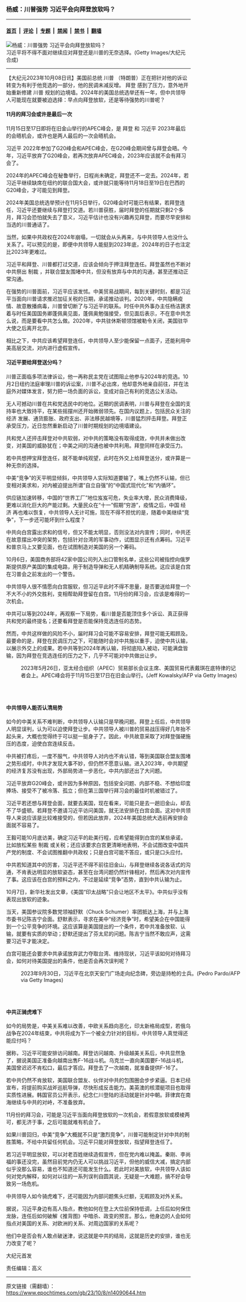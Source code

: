 ### 杨威：川普强势 习近平会向拜登放软吗？

---

#### [首页](../../../..?n14090644) &nbsp;|&nbsp; [评论](../../../../../epoch-comment?n14090644) &nbsp;|&nbsp; [专题](../../../../../epoch-special?n14090644) &nbsp;|&nbsp; [禁闻](../../../../../epoch-news?n14090644) &nbsp;|&nbsp; [禁书](../../../../../books?n14090644) &nbsp;|&nbsp; [翻墙](https://github.com/gfw-breaker/nogfw/blob/master/README.md?n14090644)


<div><img alt="杨威：川普强势 习近平会向拜登放软吗？" class="attachment-djy_600_400 size-djy_600_400 wp-post-image" src="https://i.epochtimes.com/assets/uploads/2023/10/id14090654-BidenXiTrump-600x400.jpg"/>
<div class="caption">
 习近平将不得不面对继续应对拜登还是川普的无奈选择。(Getty Images/大纪元合成)
</div></div><hr/><div class="post_content" id="artbody" itemprop="articleBody">
 <!-- article content begin -->
 <p>
  【大纪元2023年10月08日讯】美国前总统
  <ok href="https://www.epochtimes.com/gb/tag/%E5%B7%9D%E6%99%AE.html">
   川普
  </ok>
  （特朗普）正在把针对他的诉讼转变为有利于他竞选的一部分，他的民调未减反增。
  <ok href="https://www.epochtimes.com/gb/tag/%E6%8B%9C%E7%99%BB.html">
   拜登
  </ok>
  感到了压力，意外地开始重新修建
  <ok href="https://www.epochtimes.com/gb/tag/%E5%B7%9D%E6%99%AE.html">
   川普
  </ok>
  规划的边境墙。2024年的美国总统选举还有一年，但中共领导人可能现在就要被迫选择：早点向拜登放软，还是等待强势的川普呢？
 </p>
 <h4>
  11月的拜习会或许是最后一次
 </h4>
 <p>
  11月15日至17日即将在旧金山举行的APEC峰会，是
  <ok href="https://www.epochtimes.com/gb/tag/%E6%8B%9C%E7%99%BB.html">
   拜登
  </ok>
  和
  <ok href="https://www.epochtimes.com/gb/tag/%E4%B9%A0%E8%BF%91%E5%B9%B3.html">
   习近平
  </ok>
  2023年最后的会晤机会，或许也是两人最后的一次会晤机会。
 </p>
 <p>
  <ok href="https://www.epochtimes.com/gb/tag/%E4%B9%A0%E8%BF%91%E5%B9%B3.html">
   习近平
  </ok>
  2022年参加了G20峰会和APEC峰会，在G20峰会期间曾与拜登会晤。今年，习近平放弃了G20峰会，若再次放弃APEC峰会，2023年应该就不会有拜习会了。
 </p>
 <p>
  2024年的APEC峰会在秘鲁举行，日程尚未确定，拜登还不一定去。2024年，若习近平继续缺席在纽约的联合国大会，或许就只能等待11月18日至19日在巴西的G20峰会，才可能见到拜登。
 </p>
 <p>
  2024年美国总统选举预计在11月5日举行，G20峰会时可能已有结果，若拜登连任，习近平还要继续与拜登打交道。若川普获胜，届时拜登的任期就只剩2个多月，拜习会恐怕就失去了意义，习近平估计也没有兴趣再见拜登，而要尽早安排和当选的川普通话了。
 </p>
 <p>
  当然，如果中共政权在2024年崩塌，一切就会从头再来，与中共领导人也没什么关系了。可以预见的是，即便中共领导人能挺到2023年底，2024年的日子也注定比2023年更难过。
 </p>
 <p>
  习近平和拜登、川普都打过交道，应该会倾向于押注拜登连任。拜登虽然也不断对中共祭出
  <ok href="https://www.epochtimes.com/gb/tag/%E5%88%B6%E8%A3%81.html">
   制裁
  </ok>
  ，并联合盟友围堵中共，但没有放弃与中共的沟通，甚至还推动正常沟通。
 </p>
 <p>
  在强势的川普面前，习近平应该发怵。中美贸易战期间，每到关键时刻，都是习近平当面向川普请求推迟加征关税的日期，承诺推动谈判。2020年，中共隐瞒疫情、故意散播病毒，川普曾切断了与习近平的联系。时任中共外事办主任杨洁篪求着与时任美国国务卿蓬佩奥见面，蓬佩奥勉强接受，但见面后表示，不在意中共怎么说，而是要看中共怎么做。2020年，中共驻休斯顿领馆被勒令关闭，美国驻华大使之后离开北京。
 </p>
 <p>
  相比之下，中共应该希望拜登连任，中共领导人至少能保留一点面子，还能利用中美高层交流，对内进行虚假宣传。
 </p>
 <h4>
  习近平要给拜登送分吗？
 </h4>
 <p>
  川普正面临多项法律诉讼，他一再称民主党在试图阻止他参与2024年的竞选。10月2日纽约法庭审理川普的诉讼案，川普不必出席，他却意外地亲自前往，并在法庭外对媒体发言，努力把一场负面的诉讼，变成对自己有利的竞选公关活动。
 </p>
 <p>
  无人可撼动川普在共和党选民中的地位。近期的民调表明，川普与拜登在全国的支持率也大致持平，在某些摇摆州还开始微弱领先。在国内议题上，包括民众关注的
  <ok href="https://www.epochtimes.com/gb/tag/%E7%BB%8F%E6%B5%8E.html">
   经济
  </ok>
  发展、通货膨胀、政府支出、非法移民越境等，川普猛烈抨击拜登。拜登正承受压力，近日忽然重新启动了川普时期规划的边境墙建设。
 </p>
 <p>
  共和党人还抨击拜登对中共软弱，对中共的策略没有取得成效，中共并未做出改变，对美国的威胁犹在；中美之间的沟通也被中共利用。拜登同样在承受压力。
 </p>
 <p>
  若中共想押宝拜登连任，就不能单纯观望，此时在外交上给拜登送分，或许算是一种无奈的选择。
 </p>
 <p>
  中美“竞争”的天平明显倾斜，中共领导人实际知道要输了，嘴上仍然不认输，但已变相对美求和，对内被迫提出所谓“自立自强”的“中国式现代化”和“内循环”。
 </p>
 <p>
  供应链加速转移，中国的“世界工厂”地位岌岌可危，失业率大增，民众消费降级，更难以消化巨大的产能过剩。大量民众在“十一”假期“穷游”，疫情之后，中国
  <ok href="https://www.epochtimes.com/gb/tag/%E7%BB%8F%E6%B5%8E.html">
   经济
  </ok>
  再也难以恢复，中共领导人无计可施，现在不得不担忧的是，随着中美继续“竞争”，下一步还可能坏到什么程度？
 </p>
 <p>
  中共向白宫露出求和的信号，但又不能太明显，否则没法对内宣传；同时，中共还在故意摆出冲突的架势，包括针对台湾的军事动作，试图显示还有点筹码。习近平和普京马上又要见面，也在试图制造对美国的另一个筹码。
 </p>
 <p>
  10月6日，美国商务部将42家中国公司列入出口管制名单，这些公司被指控向俄罗斯提供原产美国的集成电路，用于制造导弹和无人机精确制导系统。这应该是白宫在习普会之前发出的一个警告。
 </p>
 <p>
  中共领导人很不情愿向白宫服软，但习近平此时不得不思量，是否要送给拜登一个不大不小的外交胜利，变相帮助拜登留在白宫。11月份的拜习会，应该是难得的一次机会。
 </p>
 <p>
  中共可以等到2024年，再观察一下局势，看川普是否能顶住多个诉讼、真正获得共和党的最终提名；还要看拜登是否能保持竞选连任的态势。
 </p>
 <p>
  然而，中共这样做的风险不小，届时拜习会可能不容易安排，拜登可能无暇顾及。最要命的是，拜登在民调压力之下，可能随时会对中共施以重手，迫使中共认输，以展示外交上的成果。若中共等到2024年再认输，将彻底陷入被动，可能满盘皆输，因为拜登在竞选连任的压力之下，几乎不可能对中共做出让步。
 </p>
 <figure aria-describedby="caption-attachment-14090655" class="wp-caption aligncenter" id="attachment_14090655" style="width: 600px">
  <ok href="https://i.epochtimes.com/assets/uploads/2023/10/id14090655-GettyImages-1258200162.jpg" target="_blank">
   <img alt="" class="size-large wp-image-14090655" src="https://i.epochtimes.com/assets/uploads/2023/10/id14090655-GettyImages-1258200162-600x400.jpg"/>
  </ok>
  <br/><figcaption class="wp-caption-text" id="caption-attachment-14090655">
   2023年5月26日，亚太经合组织（APEC）贸易部长会议主席、美国贸易代表戴琪在底特律的记者会上。APEC峰会将于11月15日至17日在旧金山举行。(Jeff Kowalsky/AFP via Getty Images)
  </figcaption><br/>
 </figure><br/>
 <h4>
  中共领导人能否认清局势
 </h4>
 <p>
  如今的中美关系不难判断，中共领导人认输只是早晚问题。拜登上任后，中共领导人明显误判，认为可以迫使拜登让步。中共领导人被川普的贸易战压得好几年抬不起头来，大概也觉得终于可以挺一挺身子了。因此，中共故意采取了对拜登强硬施压的态度，迫使白宫连续反击。
 </p>
 <p>
  中共被打疼后，一度不服气，中共领导人对内也不肯认错，等到美国联合盟友围堵之势形成时，中共才发现大事不妙，但仍然不愿意认输。进入2023年，中共期望的经济复苏没有出现，外部局势进一步恶化，中共内部还出了大问题。
 </p>
 <p>
  习近平放弃G20峰会，或许因为多种原因，包括安全问题、内部不稳、不想给印度捧场、接受不了被冷落、孤立；但在第三国举行拜习会的最佳时机被错过了。
 </p>
 <p>
  习近平若还想与拜登会面，就要去美国，现在看来，可能只是去一趟旧金山，却去不了华盛顿。若拜登不邀请习近平访问美国，就无法安排在白宫会面。这对中共领导人来说应该是比较难接受的，但若因此放弃，2024年美国总统大选前再安排会面就不容易了。
 </p>
 <p>
  王毅可能10月底访美，确定习近平的赴美行程，应希望能得到白宫的某些承诺，比如放松某些
  <ok href="https://www.epochtimes.com/gb/tag/%E5%88%B6%E8%A3%81.html">
   制裁
  </ok>
  或关税；还应该要求白宫更清晰地表明，不会试图改变中国共产党的制度、不会试图推翻中共政权；只是白宫可能不答应，或只是口头应付。
 </p>
 <p>
  中共若知道其中的厉害，习近平还不得不前往旧金山，与拜登继续各说各话式的沟通，不肯表达明显的放软姿态，甚至在台湾问题仍然针锋相对，然后再次对内宣传了事。这应该在白宫的预料之内，不过是延续“竞争”态势，直到中共认输为止。
 </p>
 <p>
  10月7日，新华社发出文章，《美国“印太战略”只会让地区不太平》。中共似乎没有表现出放软的迹象。
 </p>
 <p>
  当天，美国参议院多数党领袖舒默（Chuck Schumer）率团抵达上海，并与上海市委书记陈吉宁会面。舒默表示，寻求在美中“经济竞争”时，希望美企在中国能得到一个公平竞争的环境。这应该算是美国提出的一个条件，若中共准备放软、认输，就要有实质的举动；舒默还提出了芬太尼的问题。陈吉宁当然不敢应声，这需要习近平才能决定。
 </p>
 <p>
  白宫可能还会要求中共承诺放弃武力夺取台湾、维持现状，习近平该如何对待拜习会，如何对待美国提出的条件，他是否会再次误判呢？
 </p>
 <figure aria-describedby="caption-attachment-14090656" class="wp-caption aligncenter" id="attachment_14090656" style="width: 600px">
  <ok href="https://i.epochtimes.com/assets/uploads/2023/10/id14090656-GettyImages-1697765633.jpg" target="_blank">
   <img alt="" class="size-large wp-image-14090656" src="https://i.epochtimes.com/assets/uploads/2023/10/id14090656-GettyImages-1697765633-600x400.jpg"/>
  </ok>
  <br/><figcaption class="wp-caption-text" id="caption-attachment-14090656">
   2023年9月30日，习近平在北京天安门广场走向纪念碑，旁边是持枪的士兵。(Pedro Pardo/AFP via Getty Images)
  </figcaption><br/>
 </figure><br/>
 <h4>
  中共正骑虎难下
 </h4>
 <p>
  如今的局势是，中美关系难以改善，中欧关系趋向恶化，印太新格局成型，若俄乌战争在2024年结束，中共将成为下一个被全力针对的目标，中共领导人真觉得还能应付吗？
 </p>
 <p>
  据称，习近平可能安排访问越南。拜登访问越南、升级越美关系后，中共显然急了，据说美国正准备向越南出售F-16战斗机。乌克兰一直向美国要F-16战斗机，美国曾迟迟不肯松口，最后才答应。拜登去了一次越南，就准备提供F-16了。
 </p>
 <p>
  若中共仍然不肯放软，美国联合盟友、伙伴对中共的包围圈会步步紧逼。日本已经宣布，将提前购买战斧巡航导弹，尽快形成反击能力。美英澳的核潜艇项目也取得实质性进展。韩国官员公开表示，纪念仁川登陆的活动就是针对中朝。菲律宾在南海继续与中共的对峙，不准备放弃。
 </p>
 <p>
  11月份的拜习会，可能是习近平当面向拜登放软的一次机会，若假意放软或模棱两可，都无济于事，之后可能就难有机会了。
 </p>
 <p>
  如果川普回归，中美“竞争”大概就不只是“激烈竞争”，川普可能制定针对中共的制胜策略，不给中共留任何机会。习近平只能对拜登放软，指望拜登连任了。
 </p>
 <p>
  若习近平明显放软，可以对老百姓继续造假宣传，但在党内难以掩盖。秦刚、李尚福的事还没完，虽然目前党内仍无人可以挑战习近平，但他的威信大减，搞定内部似乎没那么容易，谁也不知道还可能发生什么。若此时对美放软，中共领导人该如何对党内解释，如何对以往的一系列误判自圆其说，无疑是一大难题，搞不好会导致另一场危机。
 </p>
 <p>
  中共领导人如今骑虎难下，还可能因为内部问题焦头烂额，无暇顾及对外关系。
 </p>
 <p>
  据说，习近平身边有高人指点，教他如何在登上大位前保持低调，上任后如何保住龙脉，连任后如何破解《推背图》中暗杀、政变的预言。那么，他身边的人会如何指点对美国的关系、对欧洲的关系、对周边国家的关系呢？
 </p>
 <p>
  他们中是否会有人敢点破迷津，说这就是中共的结局，这就是历史的安排，谁也无力改变了呢？
 </p>
 <p>
  大纪元首发
 </p>
 <p>
  责任编辑：高义
 </p>
 <!-- article content end -->
 <div id="below_article_ad">
 </div>
</div>


---

原文链接（需翻墙）：https://www.epochtimes.com/gb/23/10/8/n14090644.htm